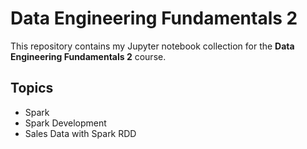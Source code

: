 # Data Engineering Fundamentals 2

This repository contains my Jupyter notebook collection for the **Data Engineering Fundamentals 2** course.

## Topics

- Spark
- Spark Development
- Sales Data with Spark RDD